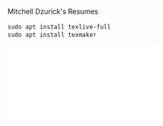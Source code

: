 Mitchell Dzurick's Resumes

```
sudo apt install texlive-full
sudo apt install texmaker
```


![alt text](Current_Resume/Dzurick_Mitchell_Resume.pdf?raw=true "Resume")


